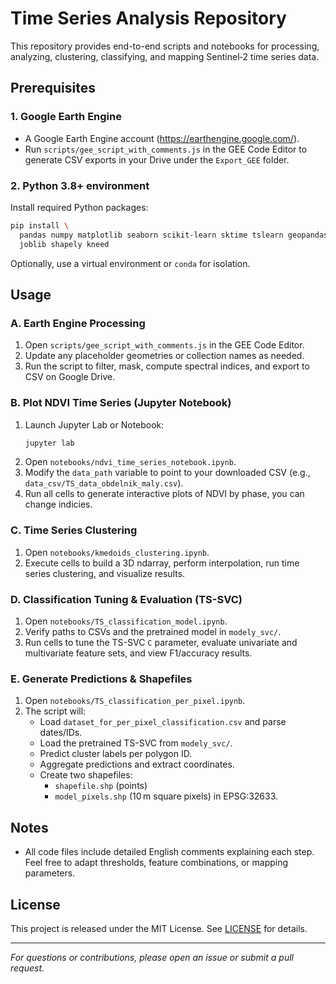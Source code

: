 # Time Series Analysis Repository

This repository provides end-to-end scripts and notebooks for processing, analyzing, clustering, classifying, and mapping Sentinel‑2 time series data.

## Prerequisites

### 1. Google Earth Engine
- A Google Earth Engine account (https://earthengine.google.com/).
- Run `scripts/gee_script_with_comments.js` in the GEE Code Editor to generate CSV exports in your Drive under the `Export_GEE` folder.

### 2. Python 3.8+ environment
Install required Python packages:
```bash
pip install \
  pandas numpy matplotlib seaborn scikit-learn sktime tslearn geopandas folium \
  joblib shapely kneed
```

Optionally, use a virtual environment or `conda` for isolation.

## Usage

### A. Earth Engine Processing
1. Open `scripts/gee_script_with_comments.js` in the GEE Code Editor.
2. Update any placeholder geometries or collection names as needed.
3. Run the script to filter, mask, compute spectral indices, and export to CSV on Google Drive.

### B. Plot NDVI Time Series (Jupyter Notebook)
1. Launch Jupyter Lab or Notebook:
   ```bash
   jupyter lab
   ```
2. Open `notebooks/ndvi_time_series_notebook.ipynb`.
3. Modify the `data_path` variable to point to your downloaded CSV (e.g., `data_csv/TS_data_obdelnik_maly.csv`).
4. Run all cells to generate interactive plots of NDVI by phase, you can change indicies.

### C. Time Series Clustering
1. Open `notebooks/kmedoids_clustering.ipynb`.
2. Execute cells to build a 3D ndarray, perform interpolation, run time series clustering, and visualize results.

### D. Classification Tuning & Evaluation (TS-SVC)
1. Open `notebooks/TS_classification_model.ipynb`.
2. Verify paths to CSVs and the pretrained model in `modely_svc/`.
3. Run cells to tune the TS-SVC `C` parameter, evaluate univariate and multivariate feature sets, and view F1/accuracy results.

### E. Generate Predictions & Shapefiles
1. Open `notebooks/TS_classification_per_pixel.ipynb`.
2. The script will:
   - Load `dataset_for_per_pixel_classification.csv` and parse dates/IDs.
   - Load the pretrained TS-SVC from `modely_svc/`.
   - Predict cluster labels per polygon ID.
   - Aggregate predictions and extract coordinates.
   - Create two shapefiles:
     - `shapefile.shp` (points)
     - `model_pixels.shp` (10 m square pixels) in EPSG:32633.

## Notes
- All code files include detailed English comments explaining each step. Feel free to adapt thresholds, feature combinations, or mapping parameters.

## License
This project is released under the MIT License. See [LICENSE](LICENSE) for details.

---

*For questions or contributions, please open an issue or submit a pull request.*



